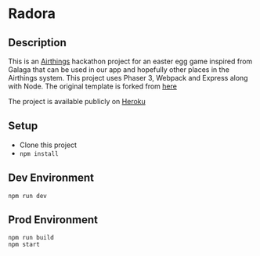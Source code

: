 # Radora

## Description

This is an [Airthings](https://www.airthings.com/) hackathon project for an easter egg game inspired from Galaga that can be used in our app and hopefully other places in the Airthings system. This project uses Phaser 3, Webpack and Express along with Node. The original template is forked from [here](https://github.com/photonstorm/phaser3-project-template) 

The project is available publicly on [Heroku](https://radora.herokuapp.com/)

## Setup

- Clone this project
- `npm install`

## Dev Environment

```angular2html
npm run dev
```

## Prod Environment

```angular2html
npm run build
npm start
```